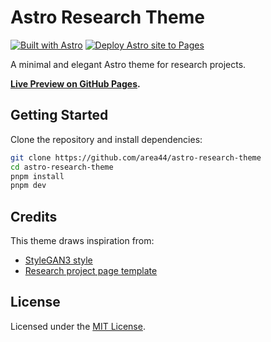 # Astro Research Theme

[![Built with Astro](https://astro.badg.es/v2/built-with-astro/tiny.svg)](https://astro.build)
[![Deploy Astro site to Pages](https://github.com/AREA44/astro-research-theme/actions/workflows/pages.yml/badge.svg)](https://github.com/AREA44/astro-research-theme/actions/workflows/pages.yml)

A minimal and elegant Astro theme for research projects.  

**[Live Preview on GitHub Pages](https://area44.github.io/astro-research-theme).**

## Getting Started

Clone the repository and install dependencies:

```bash
git clone https://github.com/area44/astro-research-theme
cd astro-research-theme
pnpm install
pnpm dev
```

## Credits

This theme draws inspiration from:
- [StyleGAN3 style](https://nvlabs.github.io/stylegan3)
- [Research project page template](https://github.com/RomanHauksson/academic-project-astro-template)

## License

Licensed under the [MIT License](./LICENSE).

